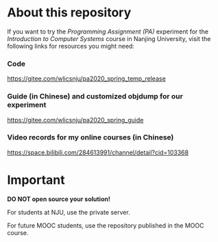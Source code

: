 # About this repository

If you want to try the *Programming Assignment (PA)* experiment for the *Introduction to Computer Systems* course in Nanjing University, visit the following links for resources you might need:

### Code
https://gitee.com/wlicsnju/pa2020_spring_temp_release

### Guide (in Chinese) and customized objdump for our experiment
https://gitee.com/wlicsnju/pa2020_spring_guide

### Video records for my online courses (in Chinese)
https://space.bilibili.com/284613991/channel/detail?cid=103368

# Important

**DO NOT open source your solution!**

For students at NJU, use the private server.

For future MOOC students, use the repository published in the MOOC course.
